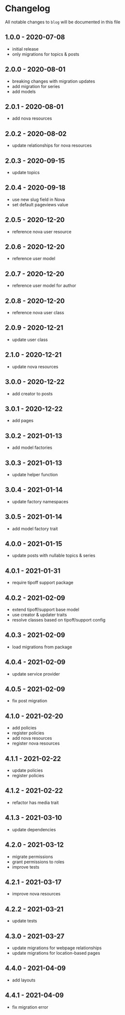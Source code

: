 # Changelog

All notable changes to `blog` will be documented in this file

## 1.0.0 - 2020-07-08

- initial release
- only migrations for topics & posts

## 2.0.0 - 2020-08-01

- breaking changes with migration updates
- add migration for series
- add models

## 2.0.1 - 2020-08-01

- add nova resources

## 2.0.2 - 2020-08-02

- update relationships for nova resources

## 2.0.3 - 2020-09-15

- update topics

## 2.0.4 - 2020-09-18

- use new slug field in Nova
- set default pageviews value

## 2.0.5 - 2020-12-20

- reference nova user resource

## 2.0.6 - 2020-12-20

- reference user model

## 2.0.7 - 2020-12-20

- reference user model for author

## 2.0.8 - 2020-12-20

- reference nova user class

## 2.0.9 - 2020-12-21

- update user class

## 2.1.0 - 2020-12-21

- update nova resources

## 3.0.0 - 2020-12-22

- add creator to posts

## 3.0.1 - 2020-12-22

- add pages

## 3.0.2 - 2021-01-13

- add model factories

## 3.0.3 - 2021-01-13

- update helper function

## 3.0.4 - 2021-01-14

- update factory namespaces

## 3.0.5 - 2021-01-14

- add model factory trait

## 4.0.0 - 2021-01-15

- update posts with nullable topics & series

## 4.0.1 - 2021-01-31

- require tipoff support package

## 4.0.2 - 2021-02-09

- extend tipoff/support base model
- use creator & updater traits
- resolve classes based on tipoff/support config

## 4.0.3 - 2021-02-09

- load migrations from package

## 4.0.4 - 2021-02-09

- update service provider

## 4.0.5 - 2021-02-09

- fix post migration

## 4.1.0 - 2021-02-20

- add policies
- register policies
- add nova resources
- register nova resources

## 4.1.1 - 2021-02-22

- update policies
- register policies

## 4.1.2 - 2021-02-22

- refactor has media trait

## 4.1.3 - 2021-03-10

- update dependencies

## 4.2.0 - 2021-03-12

- migrate permissions
- grant permissions to roles
- improve tests

## 4.2.1 - 2021-03-17

- improve nova resources

## 4.2.2 - 2021-03-21

- update tests

## 4.3.0 - 2021-03-27

- update migrations for webpage relationships
- update migrations for location-based pages

## 4.4.0 - 2021-04-09

- add layouts

## 4.4.1 - 2021-04-09

- fix migration error
